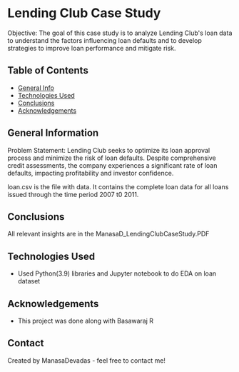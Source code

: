 # Lending Club Case Study
Objective: The goal of this case study is to analyze Lending Club's loan data to understand the factors influencing loan defaults and to develop strategies to improve loan performance and mitigate risk.


## Table of Contents
* [General Info](#general-information)
* [Technologies Used](#technologies-used)
* [Conclusions](#conclusions)
* [Acknowledgements](#acknowledgements)



## General Information
Problem Statement: Lending Club seeks to optimize its loan approval process and minimize the risk of loan defaults. Despite comprehensive credit assessments, the company experiences a significant rate of loan defaults, impacting profitability and investor confidence.


loan.csv is the file with data.
It contains the complete loan data for all loans issued through the time period 2007 t0 2011.




## Conclusions
  All relevant insights are in the ManasaD_LendingClubCaseStudy.PDF


## Technologies Used
  - Used Python(3.9) libraries and Jupyter notebook to do EDA on loan dataset



## Acknowledgements
- This project was done along with Basawaraj R



## Contact
Created by ManasaDevadas - feel free to contact me!


<!-- Optional -->
<!-- ## License -->
<!-- This project is open source and available under the [... License](). -->

<!-- You don't have to include all sections - just the one's relevant to your project -->
